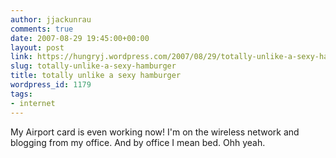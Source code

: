 ```yaml
---
author: jjackunrau
comments: true
date: 2007-08-29 19:45:00+00:00
layout: post
link: https://hungryj.wordpress.com/2007/08/29/totally-unlike-a-sexy-hamburger/
slug: totally-unlike-a-sexy-hamburger
title: totally unlike a sexy hamburger
wordpress_id: 1179
tags:
- internet
---
```


My Airport card is even working now!  I'm on the wireless network and blogging from my office.  And by office I mean bed.  Ohh yeah.
